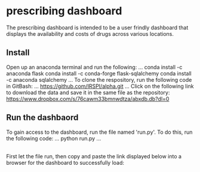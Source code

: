 # prescribing dashboard
The prescribing dashboard is intended to be a user frindly dashboard that displays the availability and costs of drugs across various locations.

## Install
Open up an anaconda terminal and run the following:
...
conda install -c anaconda flask
conda install -c conda-forge flask-sqlalchemy
conda install -c anaconda sqlalchemy
...
To clone the respository, run the following code in GitBash:
...
https://github.com/IRSPI/alpha.git
...
Click on the following link to download the data and save it in the same file as the repository:
https://www.dropbox.com/s/76cawm33bmnwdtza/abxdb.db?dl=0

## Run the dashbaord
To gain access to the dashboard, run the file named 'run.py'. To do this, run the following code:
...
python run.py
...

<br>
First let the file run, then copy and paste the link displayed below into a browser for the dashboard to successfully load:
<br>

